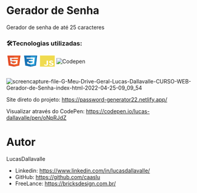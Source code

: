 # Gerador de Senha

Gerador de senha de até 25 caracteres 

<div>
<h3>🛠Tecnologias utilizadas:</h3>

<img align="center" alt="HTML" height="30" width="40" src="https://raw.githubusercontent.com/devicons/devicon/master/icons/html5/html5-original.svg">
<img align="center" alt="CSS" height="30" width="40" src="https://raw.githubusercontent.com/devicons/devicon/master/icons/css3/css3-original.svg">
<img align="center" alt="Js" height="30" width="40" src="https://raw.githubusercontent.com/devicons/devicon/master/icons/javascript/javascript-plain.svg">
<img align="center" alt="Codepen" height="30" width="40" src="https://cdn.jsdelivr.net/gh/devicons/devicon/icons/codepen/codepen-plain.svg">
</div>

##


  ![screencapture-file-G-Meu-Drive-Geral-Lucas-Dallavalle-CURSO-WEB-Gerador-de-Senha-index-html-2022-04-25-09_09_54](https://user-images.githubusercontent.com/89872652/165086228-0277b446-41ef-47b1-898f-b9def4dfe63f.png)


Site direto do projeto: https://password-generator22.netlify.app/
  
  Visualizar através do CodePen: https://codepen.io/lucas-dallavalle/pen/oNpRJdZ


# Autor
LucasDallavalle
- Linkedin: https://www.linkedin.com/in/lucasdallavalle/
-  GitHub: https://github.com/caaslu
- FreeLance:  https://bricksdesign.com.br/
  
  
